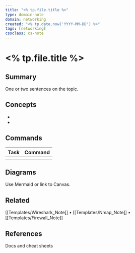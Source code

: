 ```yaml
---
title: "<% tp.file.title %>"
type: domain-note
domain: networking
created: "<% tp.date.now('YYYY-MM-DD') %>"
tags: [networking]
cssclass: cs-note
---
```


# <% tp.file.title %>

## Summary
One or two sentences on the topic.

## Concepts
- 
- 

## Commands
| Task | Command |
|------|---------|
|  |  |

## Diagrams
Use Mermaid or link to Canvas.

## Related
[[Templates/Wireshark_Note]] • [[Templates/Nmap_Note]] • [[Templates/Firewall_Note]]

## References
Docs and cheat sheets

